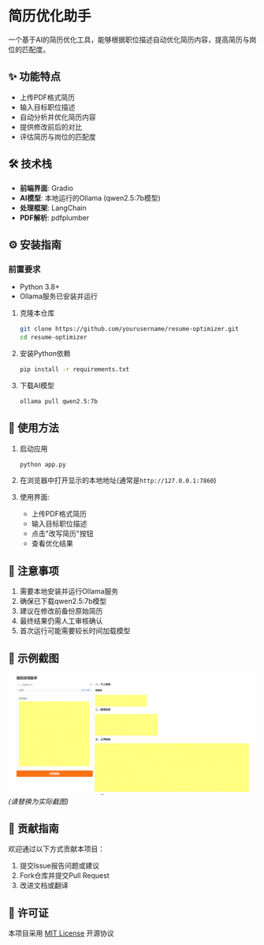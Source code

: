 # 简历优化助手

一个基于AI的简历优化工具，能够根据职位描述自动优化简历内容，提高简历与岗位的匹配度。

## ✨ 功能特点

- 上传PDF格式简历
- 输入目标职位描述
- 自动分析并优化简历内容
- 提供修改前后的对比
- 评估简历与岗位的匹配度

## 🛠️ 技术栈

- **前端界面**: Gradio
- **AI模型**: 本地运行的Ollama (qwen2.5:7b模型)
- **处理框架**: LangChain
- **PDF解析**: pdfplumber

## ⚙️ 安装指南

### 前置要求
- Python 3.8+
- Ollama服务已安装并运行

1. 克隆本仓库
   ```bash
   git clone https://github.com/yourusername/resume-optimizer.git
   cd resume-optimizer
   ```

2. 安装Python依赖
   ```bash
   pip install -r requirements.txt
   ```

3. 下载AI模型
   ```bash
   ollama pull qwen2.5:7b
   ```

## 🚀 使用方法

1. 启动应用
   ```bash
   python app.py
   ```

2. 在浏览器中打开显示的本地地址(通常是`http://127.0.0.1:7860`)

3. 使用界面:
   - 上传PDF格式简历
   - 输入目标职位描述
   - 点击"改写简历"按钮
   - 查看优化结果

## 📝 注意事项

1. 需要本地安装并运行Ollama服务
2. 确保已下载qwen2.5:7b模型
3. 建议在修改前备份原始简历
4. 最终结果仍需人工审核确认
5. 首次运行可能需要较长时间加载模型

## 📜 示例截图

![界面截图](screenshot.png) *(请替换为实际截图)*

## 🤝 贡献指南

欢迎通过以下方式贡献本项目：
1. 提交Issue报告问题或建议
2. Fork仓库并提交Pull Request
3. 改进文档或翻译

## 📄 许可证

本项目采用 [MIT License](LICENSE) 开源协议